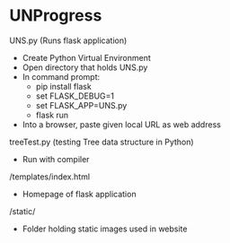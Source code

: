 # UNProgress
UNS.py (Runs flask application)
- Create Python Virtual Environment
- Open directory that holds UNS.py
- In command prompt:
    + pip install flask
    + set FLASK_DEBUG=1
    + set FLASK_APP=UNS.py
    + flask run
- Into a browser, paste given local URL as web address

treeTest.py (testing Tree data structure in Python)
- Run with compiler

/templates/index.html
- Homepage of flask application

/static/
- Folder holding static images used in website
